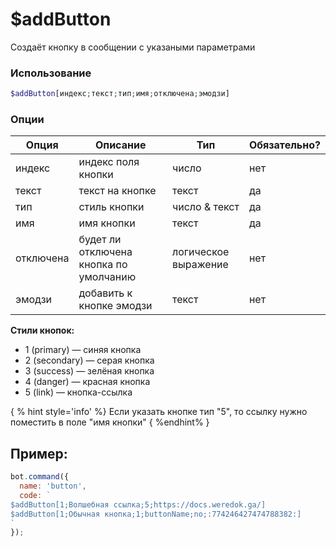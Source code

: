 # $addButton

Создаёт кнопку в сообщении с указаными параметрами
### Использование
 
```php
$addButton[индекс;текст;тип;имя;отключена;эмодзи]
```

### Опции


| Опция | Описание | Тип | Обязательно? |
|--------|-------------|------|----------|
| индекс | индекс поля кнопки | число | нет |
| текст | текст на кнопке | текст | да |
| тип | стиль кнопки | число & текст | да |
| имя | имя кнопки | текст | да |
| отключена | будет ли отключена кнопка по умолчанию | логическое выражение | нет |
| эмодзи | добавить к кнопке эмодзи | текст | нет |

**Стили кнопок:**
* 1 (primary) — синяя кнопка
* 2 (secondary) — серая кнопка 
* 3 (success) — зелёная кнопка
* 4 (danger) — красная кнопка 
* 5 (link) — кнопка-ссылка


{ % hint style='info' %} Если указать кнопке тип "5", то ссылку нужно поместить в поле "имя кнопки"  { %endhint% }

## Пример:

```javascript
bot.command({
  name: 'button',
  code: `
$addButton[1;Волшебная ссылка;5;https://docs.weredok.ga/]
$addButton[1;Обычная кнопка;1;buttonName;no;:774246427474788382:]
`
});
```
